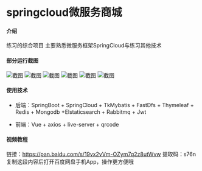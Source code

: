 # springcloud微服务商城

#### 介绍

练习的综合项目 主要熟悉微服务框架SpringCloud与练习其他技术

#### 部分运行截图
![](https://gitee.com/yzx66/springcloud_shop/raw/master/1.png "截图")
![](https://gitee.com/yzx66/springcloud_shop/raw/master/2.png "截图")
![](https://gitee.com/yzx66/springcloud_shop/raw/master/3.png "截图")
![](https://gitee.com/yzx66/springcloud_shop/raw/master/4.png "截图")
![](https://gitee.com/yzx66/springcloud_shop/raw/master/5.png "截图")
![](https://gitee.com/yzx66/springcloud_shop/raw/master/6.png "截图")

#### 使用技术

* 后端：SpringBoot + SpringCloud + TkMybatis + FastDfs + Thymeleaf + Redis + Mongodb +Elstaticsearch + Rabbitmq + Jwt

* 前端：Vue + axios + live-server + qrcode

#### 视频教程 
链接：https://pan.baidu.com/s/19vx2vVm-OZym7q2z8utWvw 
提取码：s76n 
复制这段内容后打开百度网盘手机App，操作更方便哦
